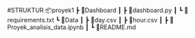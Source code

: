 #STRUKTUR 
📦proyek1
 ┣ 📂Dashboard
 ┃ ┣ 📜dashboard.py
 ┃ ┗ 📜requirements.txt
 ┗ 📂Data
 ┃ ┣ 📜day.csv
 ┃ ┣ 📜hour.csv
 ┃ ┣ 📜Proyek_analisis_data.ipynb
 ┃ ┗ 📜README.md
